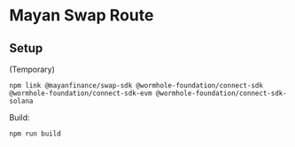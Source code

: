 # Mayan Swap Route

## Setup

(Temporary)

```
npm link @mayanfinance/swap-sdk @wormhole-foundation/connect-sdk @wormhole-foundation/connect-sdk-evm @wormhole-foundation/connect-sdk-solana
```

Build:

```
npm run build
```
